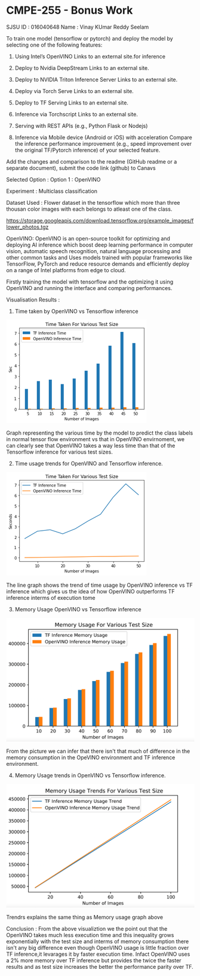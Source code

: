 # CMPE-255 - Bonus Work

SJSU ID : 016040648
Name : Vinay KUmar Reddy Seelam


To train one model (tensorflow or pytorch) and deploy the model by selecting one of the following features: 

1) Using Intel’s OpenVINO Links to an external site.for inference

2) Deploy to Nvidia DeepStream Links to an external site.

3) Deploy to NVIDIA Triton Inference Server Links to an external site.

4) Deploy via Torch Serve Links to an external site.

5) Deploy to TF Serving Links to an external site.

6) Inference via Torchscript Links to an external site.

6) Serving with REST APIs (e.g., Python Flask or Nodejs)

7) Inference via Mobile device (Android or iOS) with acceleration Compare the inference performance improvement (e.g., speed improvement over the original TF/Pytorch inference) of your selected feature.

Add the changes and comparison to the readme (GitHub readme or a separate document), submit the code link (github) to Canavs

Selected Option : Option 1 : OpenVINO

Experiment : Multiclass classification

Dataset Used : Flower dataset in the tensorflow which more than three thousan color images with each belongs to atleast one of the class.

https://storage.googleapis.com/download.tensorflow.org/example_images/flower_photos.tgz

OpenVINO: OpenVINO is  an open-source toolkit for optimizing and deploying AI inference which boost deep learning performance in computer vision, automatic speech recognition, natural language processing and other common tasks and Uses models trained with popular frameworks like TensorFlow, PyTorch and reduce resource demands and efficiently deploy on a range of Intel platforms from edge to cloud.


Firstly training the model with tensorflow and the optimizing it using OpenVINO and running the interface and comparing performances.

Visualisation Results : 

1. Time taken by OpenVINO vs Tensorflow inference

![image](https://github.com/vinaykumarseelam/255_Bonus_Work/blob/main/255_1.png)

Graph representing the various time by the model to predict the class labels in normal tensor flow environment vs that in OpenVINO envirnoment, we can clearly see that OpenVINO takes a way less time than that of the Tensorflow inference for various test sizes.

2. Time usage trends for OpenVINO and Tensorflow inference.

![image](https://github.com/vinaykumarseelam/255_Bonus_Work/blob/main/255_2.png)

The line graph shows the trend of time usage by OpenVINO inference vs TF inference which gives us the idea of how OpenVINO outperforms TF inference interms of execution tome


3. Memory Usage OpenVINO vs Tensorflow inference


![image](https://github.com/vinaykumarseelam/255_Bonus_Work/blob/main/255_bar.png)

From the picture we can infer that there isn't that much of difference in the memory consumption in the OpeVINO environment and TF inference environment.


4. Memory Usage trends in OpenVINO vs Tensorflow inference.

![image](https://github.com/vinaykumarseelam/255_Bonus_Work/blob/main/255_Line_mem.png)

Trendrs explains the same thing as Memory usage graph above


Conclusion : From the above visualiztion we the point out that the OpenVINO takes much less execution time and this inequality grows exponentially with the test size and interms of memory consumption there isn't any big difference even though OpenVINO usage is little fraction over TF inference,it levarages it by faster execution time. Infact OpenVINO uses a 2% more memory over TF inference but provides the twice the faster results and as test size increases the better the performance parity over TF.

















